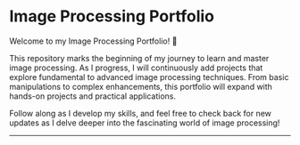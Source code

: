 # Image Processing Portfolio

Welcome to my Image Processing Portfolio! 🌟

This repository marks the beginning of my journey to learn and master image processing. As I progress, I will continuously add projects that explore fundamental to advanced image processing techniques. From basic manipulations to complex enhancements, this portfolio will expand with hands-on projects and practical applications.

Follow along as I develop my skills, and feel free to check back for new updates as I delve deeper into the fascinating world of image processing!

---
